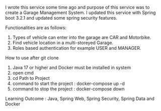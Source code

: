 I wrote this service some time ago and purpose of this service was to
create a Garage Management System. I updated this service with Spring boot 3.2.1 
and updated some spring security features.

Functionalities are as follows:
1) Types of vehicle can enter into the garage are CAR and Motorbike.
2) Find vehicle location in a multi-storeyed Garage.
3) Roles based authentication for example USER and MANAGER.

How to use after git clone
1) Java 17 or higher and Docker must be installed in system
2) open cmd
3) cd Path to Project
4) command to start the project : docker-compose up -d
5) command to stop the project : docker-compose down 

Learning Outcome :
Java, Spring Web, Spring Security, Spring Data and Docker
